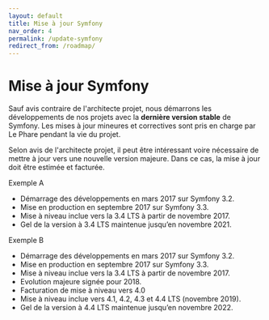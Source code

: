 ```yaml
---
layout: default
title: Mise à jour Symfony
nav_order: 4
permalink: /update-symfony
redirect_from: /roadmap/
---
```


# Mise à jour Symfony

Sauf avis contraire de l'architecte projet, nous démarrons les développements de nos projets avec la **dernière version stable** de Symfony. Les mises à jour mineures et correctives sont pris en charge par Le Phare pendant la vie du projet.

Selon avis de l'architecte projet, il peut être intéressant voire nécessaire de mettre à jour vers une nouvelle version majeure. Dans ce cas, la mise à jour doit être estimée et facturée.

Exemple A

  * Démarrage des développements en mars 2017 sur Symfony 3.2.
  * Mise en production en septembre 2017 sur Symfony 3.3.
  * Mise à niveau inclue vers la 3.4 LTS à partir de novembre 2017.
  * Gel de la version à 3.4 LTS maintenue jusqu’en novembre 2021.

Exemple B

  * Démarrage des développements en mars 2017 sur Symfony 3.2.
  * Mise en production en septembre 2017 sur Symfony 3.3.
  * Mise à niveau inclue vers la 3.4 LTS à partir de novembre 2017.
  * Evolution majeure signée pour 2018.
  * Facturation de mise à niveau vers 4.0
  * Mise à niveau inclue vers 4.1, 4.2, 4.3 et 4.4 LTS (novembre 2019).
  * Gel de la version à 4.4 LTS maintenue jusqu’en novembre 2022.
